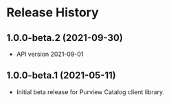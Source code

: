 # Release History

## 1.0.0-beta.2 (2021-09-30)
- API version 2021-09-01


## 1.0.0-beta.1 (2021-05-11)

- Initial beta release for Purview Catalog client library.

